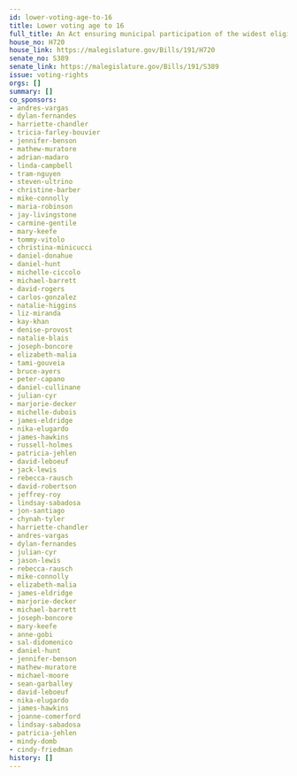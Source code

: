 ```yaml
---
id: lower-voting-age-to-16
title: Lower voting age to 16
full_title: An Act ensuring municipal participation of the widest eligible range
house_no: H720
house_link: https://malegislature.gov/Bills/191/H720
senate_no: S389
senate_link: https://malegislature.gov/Bills/191/S389
issue: voting-rights
orgs: []
summary: []
co_sponsors:
- andres-vargas
- dylan-fernandes
- harriette-chandler
- tricia-farley-bouvier
- jennifer-benson
- mathew-muratore
- adrian-madaro
- linda-campbell
- tram-nguyen
- steven-ultrino
- christine-barber
- mike-connolly
- maria-robinson
- jay-livingstone
- carmine-gentile
- mary-keefe
- tommy-vitolo
- christina-minicucci
- daniel-donahue
- daniel-hunt
- michelle-ciccolo
- michael-barrett
- david-rogers
- carlos-gonzalez
- natalie-higgins
- liz-miranda
- kay-khan
- denise-provost
- natalie-blais
- joseph-boncore
- elizabeth-malia
- tami-gouveia
- bruce-ayers
- peter-capano
- daniel-cullinane
- julian-cyr
- marjorie-decker
- michelle-dubois
- james-eldridge
- nika-elugardo
- james-hawkins
- russell-holmes
- patricia-jehlen
- david-leboeuf
- jack-lewis
- rebecca-rausch
- david-robertson
- jeffrey-roy
- lindsay-sabadosa
- jon-santiago
- chynah-tyler
- harriette-chandler
- andres-vargas
- dylan-fernandes
- julian-cyr
- jason-lewis
- rebecca-rausch
- mike-connolly
- elizabeth-malia
- james-eldridge
- marjorie-decker
- michael-barrett
- joseph-boncore
- mary-keefe
- anne-gobi
- sal-didomenico
- daniel-hunt
- jennifer-benson
- mathew-muratore
- michael-moore
- sean-garballey
- david-leboeuf
- nika-elugardo
- james-hawkins
- joanne-comerford
- lindsay-sabadosa
- patricia-jehlen
- mindy-domb
- cindy-friedman
history: []
---
```

